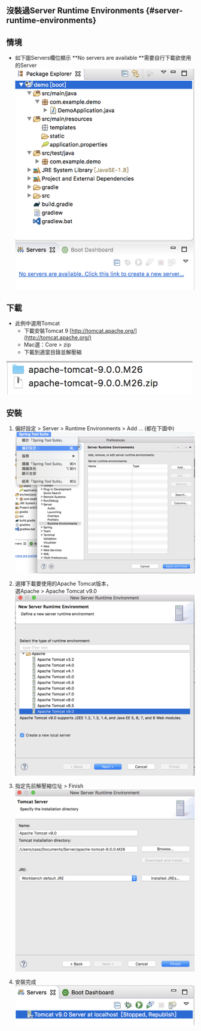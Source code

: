 ## 沒裝過Server Runtime Environments {#server-runtime-environments}

## 情境

* 如下圖Servers欄位顯示 **No servers are available **需要自行下載欲使用的Server![螢幕快照 2017-08-29 下午2.27.11.png](../assets/ying_mu_kuai_zhao_2017-_08_-_29_xia_wu_2__27__11.png)

## 下載

* 此例中選用Tomcat
  * 下載安裝Tomcat 9 [http://tomcat.apache.org/](http://tomcat.apache.org/)
  * Mac選：Core &gt; zip
  * 下載到適當目錄並解壓縮

![螢幕快照 2017-08-29 下午3.09.09.png](../assets/ying_mu_kuai_zhao_2017_-_08_-_29_xia_wu_3__09__09.png)

## 安裝

1. 偏好設定 &gt; Server &gt; Runtime Environments &gt; Add … \(都在下圖中\) ![螢幕快照 2017-08-29 下午2.42.02.png](../assets/ying_mu_kuai_zhao_2017_-_08_-_29_xia_wu_2__42__02.png)

2. 選擇下載要使用的Apache Tomcat版本，  
   選Apache &gt; Apache Tomcat v9.0![螢幕快照 2017-08-29 下午2.43.00.png](../assets/ying_mu_kuai_zhao_2017_-_08_-_29_xia_wu_2__43__00.png)

3. 指定先前解壓縮位址 &gt; Finish![螢幕快照 2017-08-29 下午3.13.32.png](../assets/ying_mu_kuai_zhao_2017_-_08_-_29_xia_wu_3__13__32.png)
4. 安裝完成
   ![](/assets/ying_mu_kuai_zhao_2017_-_08_-_29_xia_wu_3__14__30.png)



